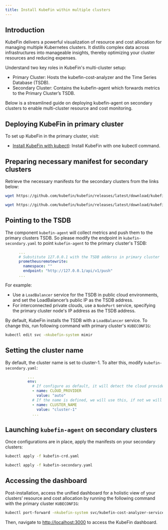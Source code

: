 ```yaml
---
title: Install KubeFin within multiple clusters
---
```


## Introduction

KubeFin delivers a powerful visualization of resource and cost allocation for managing multiple Kubernetes clusters. It distills complex data across infrastructures into manageable insights, thereby optimizing your cluster resources and reducing expenses.

Understand two key roles in KubeFin's multi-cluster setup:
* Primary Cluster: Hosts the kubefin-cost-analyzer and the Time Series Database (TSDB).
* Secondary Cluster: Contains the kubefin-agent which forwards metrics to the Primary Cluster’s TSDB.

Below is a streamlined guide on deploying kubefin-agent on secondary clusters to enable multi-cluster resource and cost monitoring.

## Deploying KubeFin in primary cluster

To set up KubeFin in the primary cluster, visit:
- [Install KubeFin with kubectl](../install.md#installation-method): Install KubeFin with one kubectl command.

## Preparing necessary manifest for secondary clusters

Retrieve the necessary manifests for the secondary clusters from the links below:
```sh
wget https://github.com/kubefin/kubefin/releases/latest/download/kubefin-crd.yaml

wget https://github.com/kubefin/kubefin/releases/latest/download/kubefin-secondary.yaml
```

## Pointing to the TSDB

The component `kubefin-agent` will collect metrics and push them to the primary clusters TSDB. So please modify the endpoint in `kubefin-secondary.yaml` to point `kubefin-agent` to the primary cluster's TSDB:
```yaml
      ...
      # Substitute 127.0.0.1 with the TSDB adderss in primary cluster
      prometheusremotewrite:
        namespace: ""
        endpoint: "http://127.0.0.1/api/v1/push"
      ...
```

For example:
* Use a `LoadBalancer` service for the TSDB in public cloud environments, and set the LoadBalancer’s public IP as the TSDB address.
* For interconnected private clouds, use a `NodePort` service, specifying the primary cluster node's IP address as the TSDB address.

By default, KubeFin installs the TSDB with a `LoadBalancer` service. To change this, run following command with primary cluster's `KUBECONFIG`:
```sh
kubectl edit svc -nkubefin-system mimir
```

## Setting the cluster name

By default, the cluster name is set to cluster-1. To alter this, modify `kubefin-secondary.yaml`:
```yaml
          ...
          env:
            # If configure as default, it will detect the cloud provider automatically
            - name: CLOUD_PROVIDER
              value: "auto"
            # If the name is defined, we will use this, if not we will try to get.
            - name: CLUSTER_NAME
              value: "cluster-1"
            ...
```

## Launching `kubefin-agent` on secondary clusters

Once configurations are in place, apply the manifests on your secondary clusters:
```sh
kubectl apply -f kubefin-crd.yaml

kubectl apply -f kubefin-secondary.yaml
```

## Accessing the dashboard

Post-installation, access the unified dashboard for a holistic view of your clusters’ resource and cost allocation by running the following command with the primary cluster `KUBECONFIG`:

```sh
kubectl port-forward -nkubefin-system svc/kubefin-cost-analyzer-service --address='0.0.0.0' 8080 3000
```

Then, navigate to [http://localhost:3000](http://localhost:3000) to access the KubeFin dashboard.
